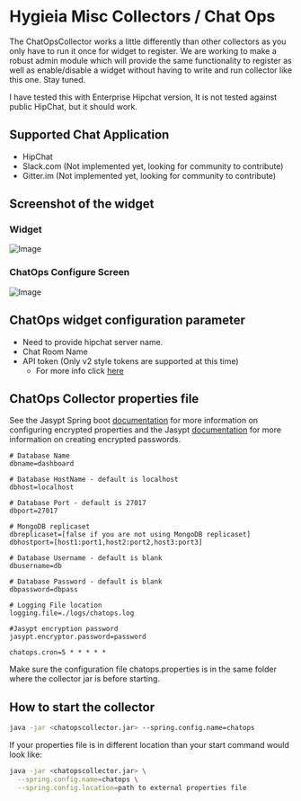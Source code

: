 # Hygieia Misc Collectors / Chat Ops

The ChatOpsCollector works a little differently than other collectors as you only have to run it once for widget to register. We are working to make a robust admin module which will provide the same functionality to register as well as enable/disable a widget without having to write and run collector like this one. Stay tuned.

I have tested this with Enterprise Hipchat version, It is not tested against public HipChat, but it should work.


## Supported Chat Application
 - HipChat
 - Slack.com (Not implemented yet, looking for community to contribute)
 - Gitter.im (Not implemented yet, looking for community to contribute)


## Screenshot of the widget

### Widget

![Image](/media/images/chatops.png)

### ChatOps Configure Screen

![Image](/media/images/chatopsconfig.png)

## ChatOps widget configuration parameter
 - Need to provide hipchat server name.
 - Chat Room Name
 - API token (Only v2 style tokens are supported at this time)
   - For more info click [here](https://www.hipchat.com/docs/apiv2/auth)

## ChatOps Collector properties file

See the Jasypt Spring boot [documentation](https://github.com/ulisesbocchio/jasypt-spring-boot) for more information on configuring encrypted properties and the Jasypt [documentation](http://www.jasypt.org/encrypting-passwords.html) for more information on creating encrypted passwords.

```properties
# Database Name
dbname=dashboard

# Database HostName - default is localhost
dbhost=localhost

# Database Port - default is 27017
dbport=27017

# MongoDB replicaset
dbreplicaset=[false if you are not using MongoDB replicaset]
dbhostport=[host1:port1,host2:port2,host3:port3]

# Database Username - default is blank
dbusername=db

# Database Password - default is blank
dbpassword=dbpass

# Logging File location
logging.file=./logs/chatops.log

#Jasypt encryption password
jasypt.encryptor.password=password

chatops.cron=5 * * * * *
```

Make sure the configuration file chatops.properties is in the same folder where the collector jar is before starting.

## How to start the collector

```bash
java -jar <chatopscollector.jar> --spring.config.name=chatops
```

If your properties file is in different location than your start command would look like:
```bash
java -jar <chatopscollector.jar> \
  --spring.config.name=chatops \
  --spring.config.location=path to external properties file
```
